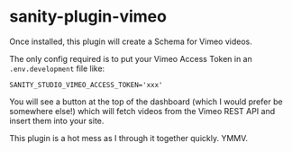 # sanity-plugin-vimeo

Once installed, this plugin will create a Schema for Vimeo videos.

The only config required is to put your Vimeo Access Token in an `.env.development` file like:

```
SANITY_STUDIO_VIMEO_ACCESS_TOKEN='xxx'
```

You will see a button at the top of the dashboard (which I would prefer be somewhere else!) which will fetch videos from the Vimeo REST API and insert them into your site.

This plugin is a hot mess as I through it together quickly. YMMV.
